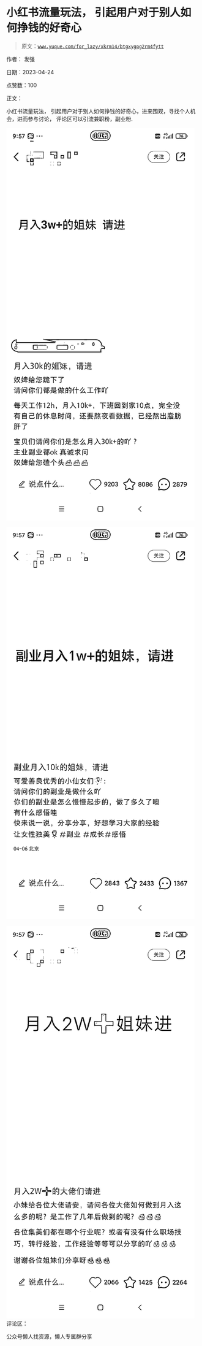 # 小红书流量玩法， 引起用户对于别人如何挣钱的好奇心

> 原文：[`www.yuque.com/for_lazy/xkrm14/btgxygpg2rm4fytt`](https://www.yuque.com/for_lazy/xkrm14/btgxygpg2rm4fytt)



作者： 发强



日期：2023-04-24



点赞数：100

<ne-hole id="u02b9be63" data-lake-id="u02b9be63">

正文：



小红书流量玩法， 引起用户对于别人如何挣钱的好奇心，进来围观，寻找个人机会，进而参与讨论， 评论区可以引流兼职粉，副业粉.



![](img/ac11cceb1559584eee3438aaa71aba93.png)



![](img/a7bbfaca815555973e0469f93c064984.png)



![](img/35b9adb5f50949090fe920092e67f985.png)  <ne-hole id="u5cfe1f54" data-lake-id="u5cfe1f54"><ne-p id="ube20f916" data-lake-id="ube20f916">评论区：

<ne-hole id="uc4c511cf" data-lake-id="uc4c511cf">

公众号懒人找资源，懒人专属群分享

</ne-hole></ne-hole></ne-p></ne-hole>